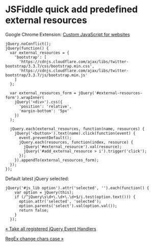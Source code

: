 # JSFiddle quick add predefined external resources

Google Chrome Extension: [Custom JavaScript for websites](https://chrome.google.com/webstore/detail/custom-javascript-for-web/poakhlngfciodnhlhhgnaaelnpjljija)

    jQuery.noConflict();
    jQuery(function() {
      var external_resources = {
        'bootstrap': [
          'https://cdnjs.cloudflare.com/ajax/libs/twitter-bootstrap/3.3.7/css/bootstrap.min.css',
          'https://cdnjs.cloudflare.com/ajax/libs/twitter-bootstrap/3.3.7/js/bootstrap.min.js'
        ]
      };

      var external_resources_form = jQuery('#external-resources-form').wrapInner(
        jQuery('<div>').css({
          'position': 'relative',
          'margin-bottom': '5px'
        })
      );

      jQuery.each(external_resources, function(name, resources) {
        jQuery('<button>').text(name).click(function(event) {
          event.preventDefault();
          jQuery.each(resources, function(index, resource) {
            jQuery('#external_resource').val(resource);
            jQuery('#add_external_resource > i').trigger('click');
          });
        }).appendTo(external_resources_form);
      });
    });

Default latest jQuery selected:

    jQuery('#js_lib option').attr('selected', '').each(function() {
        var option = jQuery(this);
        if (/^jQuery\s\d+\.\d+\.\d+$/i.test(option.text())) {
          option.attr('selected', 'selected');
          option.parents('select').val(option.val());
          return false;
        }
      });



[« Take all registered jQuery Event Handlers](take-all-registered-jquery-event-handlers.html)

[RegEx change chars case »](regex-change-chars-case.html)


